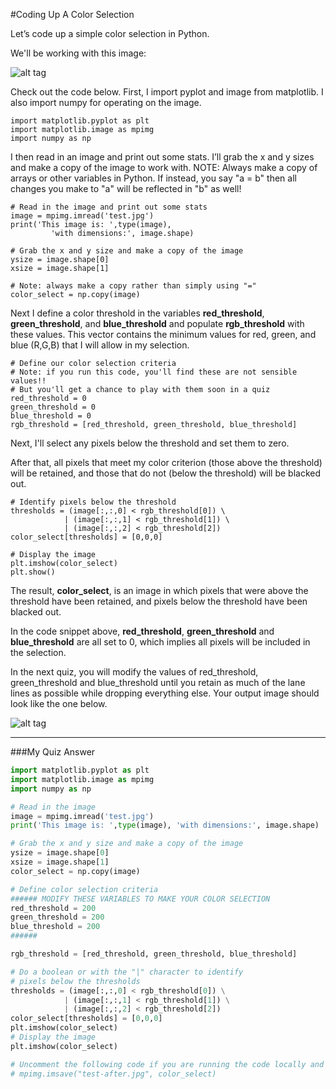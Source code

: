 #Coding Up A Color Selection

Let’s code up a simple color selection in Python.

We'll be working with this image:

![alt tag](https://github.com/CodyNicholson/Self-Driving_Car_Nanodegree/tree/master/2_Finding_Lane_Lines/colorSelectionImg.jpg)

Check out the code below. First, I import pyplot and image from matplotlib. I also import numpy for operating on the image.

```
import matplotlib.pyplot as plt
import matplotlib.image as mpimg
import numpy as np
```

I then read in an image and print out some stats. I’ll grab the x and y sizes and make a copy of the image to work with. NOTE: Always make a copy of arrays or other variables in Python. If instead, you say "a = b" then all changes you make to "a" will be reflected in "b" as well!

```
# Read in the image and print out some stats
image = mpimg.imread('test.jpg')
print('This image is: ',type(image), 
         'with dimensions:', image.shape)

# Grab the x and y size and make a copy of the image
ysize = image.shape[0]
xsize = image.shape[1]

# Note: always make a copy rather than simply using "="
color_select = np.copy(image)
```

Next I define a color threshold in the variables **red_threshold**, **green_threshold**, and **blue_threshold** and populate **rgb_threshold** with these values. This vector contains the minimum values for red, green, and blue (R,G,B) that I will allow in my selection.

```
# Define our color selection criteria
# Note: if you run this code, you'll find these are not sensible values!!
# But you'll get a chance to play with them soon in a quiz
red_threshold = 0
green_threshold = 0
blue_threshold = 0
rgb_threshold = [red_threshold, green_threshold, blue_threshold]
```

Next, I'll select any pixels below the threshold and set them to zero.

After that, all pixels that meet my color criterion (those above the threshold) will be retained, and those that do not (below the threshold) will be blacked out.

```
# Identify pixels below the threshold
thresholds = (image[:,:,0] < rgb_threshold[0]) \
            | (image[:,:,1] < rgb_threshold[1]) \
            | (image[:,:,2] < rgb_threshold[2])
color_select[thresholds] = [0,0,0]

# Display the image                 
plt.imshow(color_select)
plt.show()
```

The result, **color_select**, is an image in which pixels that were above the threshold have been retained, and pixels below the threshold have been blacked out.

In the code snippet above, **red_threshold**, **green_threshold** and **blue_threshold** are all set to 0, which implies all pixels will be included in the selection.

In the next quiz, you will modify the values of red_threshold, green_threshold and blue_threshold until you retain as much of the lane lines as possible while dropping everything else. Your output image should look like the one below.

![alt tag](https://github.com/CodyNicholson/Self-Driving_Car_Nanodegree/tree/master/2_Finding_Lane_Lines/colorSelectedImg.png)

***

###My Quiz Answer

```python
import matplotlib.pyplot as plt
import matplotlib.image as mpimg
import numpy as np

# Read in the image
image = mpimg.imread('test.jpg')
print('This image is: ',type(image), 'with dimensions:', image.shape)

# Grab the x and y size and make a copy of the image
ysize = image.shape[0]
xsize = image.shape[1]
color_select = np.copy(image)

# Define color selection criteria
###### MODIFY THESE VARIABLES TO MAKE YOUR COLOR SELECTION
red_threshold = 200
green_threshold = 200
blue_threshold = 200
######

rgb_threshold = [red_threshold, green_threshold, blue_threshold]

# Do a boolean or with the "|" character to identify
# pixels below the thresholds
thresholds = (image[:,:,0] < rgb_threshold[0]) \
            | (image[:,:,1] < rgb_threshold[1]) \
            | (image[:,:,2] < rgb_threshold[2])
color_select[thresholds] = [0,0,0]
plt.imshow(color_select)
# Display the image                 
plt.imshow(color_select)

# Uncomment the following code if you are running the code locally and wish to save the image
# mpimg.imsave("test-after.jpg", color_select)
```
